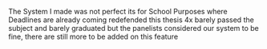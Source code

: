 The System I made was not perfect its for School Purposes where Deadlines are already coming redefended this thesis 4x barely passed the subject and barely graduated but the panelists considered our system to be fine, there are still more to be added on this feature
